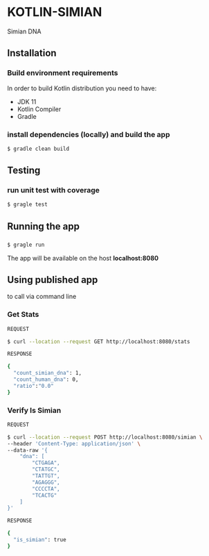 # KOTLIN-SIMIAN

Simian DNA

## Installation

### Build environment requirements

In order to build Kotlin distribution you need to have:

- JDK 11
- Kotlin Compiler
- Gradle


### install dependencies (locally) and build the app

```bash
$ gradle clean build
```

## Testing 

### run unit test with coverage

```bash
$ gragle test
```

## Running the app

### 

```bash
$ gragle run
```

The app will be available on the host **localhost:8080**

## Using published app

to call via command line

### Get Stats

```bash
REQUEST

$ curl --location --request GET http://localhost:8080/stats

RESPONSE

{
  "count_simian_dna": 1,
  "count_human_dna": 0,
  "ratio":"0.0"
}

```

### Verify Is Simian

```bash
REQUEST 

$ curl --location --request POST http://localhost:8080/simian \
--header 'Content-Type: application/json' \
--data-raw '{
    "dna": [
        "CTGAGA",
        "CTATGC",
        "TATTGT",
        "AGAGGG",
        "CCCCTA",
        "TCACTG"
    ]
}'

RESPONSE

{
  "is_simian": true
}

```



